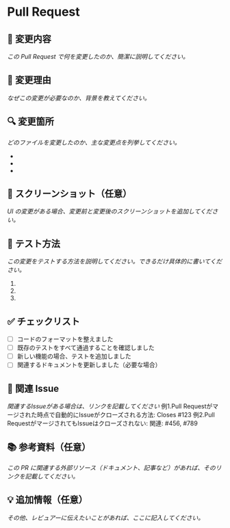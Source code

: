 # Pull Request

## 📝 変更内容

*この Pull Request で何を変更したのか、簡潔に説明してください。*

## 🤔 変更理由

*なぜこの変更が必要なのか、背景を教えてください。*

## 🔍 変更箇所

*どのファイルを変更したのか、主な変更点を列挙してください。*

- 
- 
- 

## 📸 スクリーンショット（任意）

*UI の変更がある場合、変更前と変更後のスクリーンショットを追加してください。*

## 🧪 テスト方法

*この変更をテストする方法を説明してください。できるだけ具体的に書いてください。*

1. 
2. 
3. 

## ✅ チェックリスト

- [ ] コードのフォーマットを整えました
- [ ] 既存のテストをすべて通過することを確認しました
- [ ] 新しい機能の場合、テストを追加しました
- [ ] 関連するドキュメントを更新しました（必要な場合）

## 🔗 関連 Issue
*関連するIssueがある場合は、リンクを記載してください*
例1.Pull Requestがマージされた時点で自動的にIssueがクローズされる方法:
Closes #123
例2.Pull RequestがマージされてもIssueはクローズされない:
関連: #456, #789

## 📚 参考資料（任意）

*この PR に関連する外部リソース（ドキュメント、記事など）があれば、そのリンクを記載してください。*

## 💡 追加情報（任意）

*その他、レビュアーに伝えたいことがあれば、ここに記入してください。*
